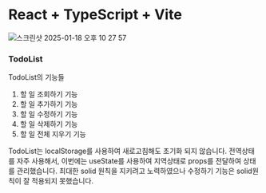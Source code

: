 # React + TypeScript + Vite

![스크린샷 2025-01-18 오후 10 27 57](https://github.com/user-attachments/assets/3c5cbd94-79fd-4713-84fd-0bb55f195105)

<h3>TodoList</h3>

TodoList의 기능들

1. 할 일 조회하기 기능
2. 할 일 추가하기 기능
3. 할 일 수정하기 기능
4. 할 일 삭제하기 기능
5. 할 일 전체 지우기 기능

TodoList는 localStorage를 사용하여 새로고침해도 초기화 되지 않습니다.
전역상태를 자주 사용해서, 이번에는 useState를 사용하여 지역상태로 props를 전달하여 상태를 관리했습니다.
최대한 solid 원칙을 지키려고 노력하였으나 수정하기 기능은 solid원칙이 잘 적용되지 못했습니다.
